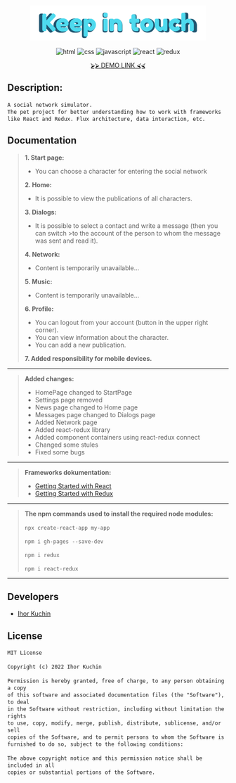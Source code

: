 <p align="center">
  <img src="readme-title.png" width="400" alt="Title">
</p>

<p align="center">
  <img src="https://img.shields.io/badge/-html-red" alt="html">
  <img src="https://img.shields.io/badge/-css-blue" alt="css">
  <img src="https://img.shields.io/badge/-javascript-yellow" alt="javascript">
  <img src="https://img.shields.io/badge/-react-cyan" alt="react">
  <img src="https://img.shields.io/badge/-redux-blueviolet" alt="redux"> <br>
  <!-- <img src="https://img.shields.io/badge/-typescript-blue" alt="typescript"> -->
  <!-- <img src="https://img.shields.io/badge/-nodejs-brightgreen" alt="node.js"> -->
  <!-- <img src="https://img.shields.io/badge/-bootstrap-blueviolet" alt="bootstrap"> -->
  <!-- <img src="https://img.shields.io/badge/-bulma-brightgreen" alt="bulma"> -->
</p>

<p align="center">
  <a href="https://ik-web.github.io/keep-in-touch/">
    ⮚⮚ DEMO LINK ⮘⮘
  </a> 
</p>

## Description:

```
А social network simulator.
The pet project for better understanding how to work with frameworks
like React and Redux. Flux architecture, data interaction, etc.
```

## Documentation

> **1. Start page:** 
>- You can choose a character for entering the social network
>
> **2. Home:** 
>- It is possible to view the publications of all characters.
>
> **3. Dialogs:**
> - It is possible to select a contact and write a message (then you can switch >to the account of the person to whom the message was sent and read it).
>
> **4. Network:**
>- Content is temporarily unavailable...
>
> **5. Music:**
>- Content is temporarily unavailable...
>
> **6. Profile:**
>- You can logout from your account (button in the upper right corner).
>- You can view information about the character.
>- You can add a new publication.
>
> **7. Added responsibility for mobile devices.**
---
> **Added changes:**
>- HomePage changed to StartPage
>- Settings page removed
>- News page changed to Home page
>- Messages page changed to Dialogs page
>- Added Network page
>- Added react-redux library
>- Added component containers using react-redux connect
>- Changed some stules
>- Fixed some bugs
---

> **Frameworks dokumentation:**
>- [Getting Started with React](https://reactjs.org/docs/getting-started.html) <br>
>- [Getting Started with Redux](https://redux.js.org/introduction/getting-started)

---

> **The npm commands used to install the required node modules:**
>
>`npx create-react-app my-app`
>
>`npm i gh-pages --save-dev`
>
>`npm i redux`
>
>`npm i react-redux`

---

## Developers

- [Ihor Kuchin](https://github.com/ik-web)

## License

```
MIT License

Copyright (c) 2022 Ihor Kuchin

Permission is hereby granted, free of charge, to any person obtaining a copy
of this software and associated documentation files (the "Software"), to deal
in the Software without restriction, including without limitation the rights
to use, copy, modify, merge, publish, distribute, sublicense, and/or sell
copies of the Software, and to permit persons to whom the Software is
furnished to do so, subject to the following conditions:

The above copyright notice and this permission notice shall be included in all
copies or substantial portions of the Software.
```